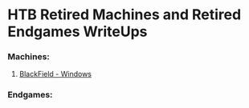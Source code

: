 # HTB Retired Machines and Retired Endgames WriteUps

### Machines:

1. [BlackField - Windows](/Machines/BlackField_WriteUp.pdf)


### Endgames:
